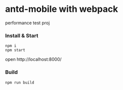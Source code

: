 # antd-mobile with webpack

performance test proj

### Install & Start

```shell
npm i
npm start
```

open http://localhost:8000/

### Build

```
npm run build
```
